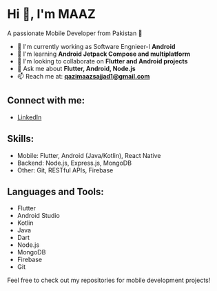 # Hi 👋, I'm MAAZ

A passionate Mobile Developer from Pakistan 💚

- 🔭 I'm currently working as Software Engnieer-I **Android**
- 🌱 I'm learning **Android Jetpack Compose and multiplatform**
- 👯 I'm looking to collaborate on **Flutter and Android projects**
- 💬 Ask me about **Flutter, Android, Node.js**
- 📫 Reach me at: **qazimaazsajjad1@gmail.com**

## Connect with me:
- [LinkedIn](https://www.linkedin.com/in/maaz-sajjad-75a70b219/)

## Skills:
- Mobile: Flutter, Android (Java/Kotlin), React Native
- Backend: Node.js, Express.js, MongoDB
- Other: Git, RESTful APIs, Firebase

## Languages and Tools:
- Flutter
- Android Studio
- Kotlin
- Java
- Dart
- Node.js
- MongoDB
- Firebase
- Git

Feel free to check out my repositories for mobile development projects!
